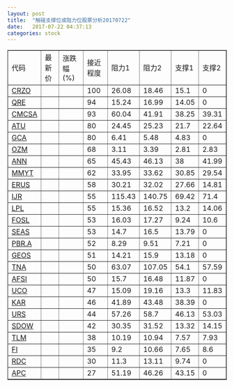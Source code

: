 ```yaml
---
layout: post
title:  "触碰支撑位或阻力位股票分析20170722"
date:   2017-07-22 04:37:13
categories: stock
---
```

<script type="text/javascript">
var stockList = []
stockList.push('gb_crzo');
stockList.push('gb_qre');
stockList.push('gb_cmcsa');
stockList.push('gb_atu');
stockList.push('gb_gca');
stockList.push('gb_ozm');
stockList.push('gb_ann');
stockList.push('gb_mmyt');
stockList.push('gb_erus');
stockList.push('gb_ijr');
stockList.push('gb_lpl');
stockList.push('gb_fosl');
stockList.push('gb_seas');
stockList.push('gb_pbr.a');
stockList.push('gb_geos');
stockList.push('gb_tna');
stockList.push('gb_afsi');
stockList.push('gb_uco');
stockList.push('gb_kar');
stockList.push('gb_urs');
stockList.push('gb_sdow');
stockList.push('gb_tlm');
stockList.push('gb_fi');
stockList.push('gb_rdc');
stockList.push('gb_apc');
</script>
<table border="1">
 <tr>
 <td>代码</td>
 <td>最新价</td>
 <td>涨跌幅(%)</td>
 <td>接近程度</td>
 <td>阻力1</td>
 <td>阻力2</td>
 <td>支撑1</td>
 <td>支撑2</td>
</tr>
  <tr id="crzo" class="green">
  <td><a href="http://stock.finance.sina.com.cn/usstock/quotes/CRZO.html" target="_blank">CRZO</a></td><td></td><td></td><td>100</td><td>26.08</td><td>18.46</td><td>15.1</td><td>0</td></tr>
  <tr id="qre" class="red">
  <td><a href="http://stock.finance.sina.com.cn/usstock/quotes/QRE.html" target="_blank">QRE</a></td><td></td><td></td><td>94</td><td>15.24</td><td>16.99</td><td>14.05</td><td>0</td></tr>
  <tr id="cmcsa" class="green">
  <td><a href="http://stock.finance.sina.com.cn/usstock/quotes/CMCSA.html" target="_blank">CMCSA</a></td><td></td><td></td><td>93</td><td>60.04</td><td>41.91</td><td>38.25</td><td>39.31</td></tr>
  <tr id="atu" class="red">
  <td><a href="http://stock.finance.sina.com.cn/usstock/quotes/ATU.html" target="_blank">ATU</a></td><td></td><td></td><td>80</td><td>24.45</td><td>25.23</td><td>21.7</td><td>22.64</td></tr>
  <tr id="gca" class="green">
  <td><a href="http://stock.finance.sina.com.cn/usstock/quotes/GCA.html" target="_blank">GCA</a></td><td></td><td></td><td>80</td><td>6.41</td><td>5.48</td><td>4.83</td><td>0</td></tr>
  <tr id="ozm" class="red">
  <td><a href="http://stock.finance.sina.com.cn/usstock/quotes/OZM.html" target="_blank">OZM</a></td><td></td><td></td><td>68</td><td>3.11</td><td>3.39</td><td>2.81</td><td>2.83</td></tr>
  <tr id="ann" class="red">
  <td><a href="http://stock.finance.sina.com.cn/usstock/quotes/ANN.html" target="_blank">ANN</a></td><td></td><td></td><td>65</td><td>45.43</td><td>46.13</td><td>38</td><td>41.99</td></tr>
  <tr id="mmyt" class="red">
  <td><a href="http://stock.finance.sina.com.cn/usstock/quotes/MMYT.html" target="_blank">MMYT</a></td><td></td><td></td><td>62</td><td>33.95</td><td>33.62</td><td>30.85</td><td>29.54</td></tr>
  <tr id="erus" class="red">
  <td><a href="http://stock.finance.sina.com.cn/usstock/quotes/ERUS.html" target="_blank">ERUS</a></td><td></td><td></td><td>58</td><td>30.21</td><td>32.02</td><td>27.66</td><td>14.81</td></tr>
  <tr id="ijr" class="green">
  <td><a href="http://stock.finance.sina.com.cn/usstock/quotes/IJR.html" target="_blank">IJR</a></td><td></td><td></td><td>55</td><td>115.43</td><td>140.75</td><td>69.42</td><td>71.4</td></tr>
  <tr id="lpl" class="red">
  <td><a href="http://stock.finance.sina.com.cn/usstock/quotes/LPL.html" target="_blank">LPL</a></td><td></td><td></td><td>55</td><td>15.36</td><td>16.52</td><td>13.2</td><td>14.06</td></tr>
  <tr id="fosl" class="green">
  <td><a href="http://stock.finance.sina.com.cn/usstock/quotes/FOSL.html" target="_blank">FOSL</a></td><td></td><td></td><td>53</td><td>16.03</td><td>17.27</td><td>9.24</td><td>10.6</td></tr>
  <tr id="seas" class="red">
  <td><a href="http://stock.finance.sina.com.cn/usstock/quotes/SEAS.html" target="_blank">SEAS</a></td><td></td><td></td><td>53</td><td>14.7</td><td>16.5</td><td>13.79</td><td>0</td></tr>
  <tr id="pbr.a" class="red">
  <td><a href="http://stock.finance.sina.com.cn/usstock/quotes/PBR.A.html" target="_blank">PBR.A</a></td><td></td><td></td><td>52</td><td>8.29</td><td>9.51</td><td>7.21</td><td>0</td></tr>
  <tr id="geos" class="red">
  <td><a href="http://stock.finance.sina.com.cn/usstock/quotes/GEOS.html" target="_blank">GEOS</a></td><td></td><td></td><td>51</td><td>14.21</td><td>15.9</td><td>13.18</td><td>0</td></tr>
  <tr id="tna" class="green">
  <td><a href="http://stock.finance.sina.com.cn/usstock/quotes/TNA.html" target="_blank">TNA</a></td><td></td><td></td><td>50</td><td>63.07</td><td>107.05</td><td>54.1</td><td>57.59</td></tr>
  <tr id="afsi" class="red">
  <td><a href="http://stock.finance.sina.com.cn/usstock/quotes/AFSI.html" target="_blank">AFSI</a></td><td></td><td></td><td>50</td><td>15.7</td><td>16.48</td><td>11.87</td><td>0</td></tr>
  <tr id="uco" class="red">
  <td><a href="http://stock.finance.sina.com.cn/usstock/quotes/UCO.html" target="_blank">UCO</a></td><td></td><td></td><td>47</td><td>15.09</td><td>19.16</td><td>13.3</td><td>11.83</td></tr>
  <tr id="kar" class="green">
  <td><a href="http://stock.finance.sina.com.cn/usstock/quotes/KAR.html" target="_blank">KAR</a></td><td></td><td></td><td>46</td><td>41.89</td><td>43.48</td><td>38.39</td><td>0</td></tr>
  <tr id="urs" class="green">
  <td><a href="http://stock.finance.sina.com.cn/usstock/quotes/URS.html" target="_blank">URS</a></td><td></td><td></td><td>44</td><td>57.26</td><td>58.7</td><td>46.13</td><td>53.03</td></tr>
  <tr id="sdow" class="red">
  <td><a href="http://stock.finance.sina.com.cn/usstock/quotes/SDOW.html" target="_blank">SDOW</a></td><td></td><td></td><td>42</td><td>30.35</td><td>31.52</td><td>13.32</td><td>14.15</td></tr>
  <tr id="tlm" class="green">
  <td><a href="http://stock.finance.sina.com.cn/usstock/quotes/TLM.html" target="_blank">TLM</a></td><td></td><td></td><td>38</td><td>10.19</td><td>10.94</td><td>7.57</td><td>7.93</td></tr>
  <tr id="fi" class="red">
  <td><a href="http://stock.finance.sina.com.cn/usstock/quotes/FI.html" target="_blank">FI</a></td><td></td><td></td><td>35</td><td>9.2</td><td>10.66</td><td>7.65</td><td>8.6</td></tr>
  <tr id="rdc" class="red">
  <td><a href="http://stock.finance.sina.com.cn/usstock/quotes/RDC.html" target="_blank">RDC</a></td><td></td><td></td><td>30</td><td>11.3</td><td>13.11</td><td>9.74</td><td>0</td></tr>
  <tr id="apc" class="green">
  <td><a href="http://stock.finance.sina.com.cn/usstock/quotes/APC.html" target="_blank">APC</a></td><td></td><td></td><td>27</td><td>51.19</td><td>46.26</td><td>43.15</td><td>0</td></tr>
</table>

